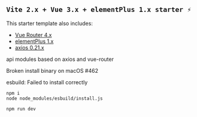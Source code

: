 ## `Vite 2.x + Vue 3.x + elementPlus 1.x starter ⚡`

This starter template also includes:

- [Vue Router 4.x](https://github.com/vuejs/vue-router-next)
- [elementPlus 1.x](https://github.com/element-plus/element-plus)
- [axios 0.21.x](https://github.com/axios/axios)

api modules based on axios and vue-router


Broken install binary on macOS #462

esbuild: Failed to install correctly

```shell
npm i
node node_modules/esbuild/install.js

npm run dev
```